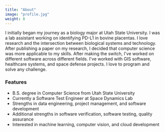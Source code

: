 ```yaml
---
title: "About"
image: "profile.jpg"
weight: 8
---
```


<!-- This is **Introduction**, a minimalist website theme made for [Hugo](https://gohugo.io). -->

I initially began my journey as a biology major at Utah State University. I was a lab assistant working on identifying PD-L1 in bovine placentas. I love research and the intersection between biological systems and technology. After publishing a paper on my research, I decided that computer science was more applicable to my skills. After making the switch, I've worked on different software across different fields. I've worked with GIS software, healthcare systems, and space defense projects. I love to program and solve any challenge. 

### Features

* B.S. degree in Computer Science from Utah State University
* Currently a Software Test Engineer at Space Dynamics Lab
* Strengths in data engineering, project management, and software development
* Additional strengths in software verification, software testing, quality assurance 
* Interested in machine learning, computer vision, and cloud development

